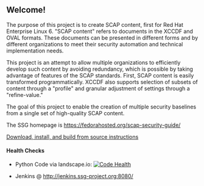 ## Welcome!
The purpose of this project is to create SCAP content, first for 
Red Hat Enterprise Linux 6.  "SCAP content" refers to documents 
in the XCCDF and OVAL formats.  These documents can be presented
in different forms and by different organizations to meet their
security automation and technical implementation needs.  

This project is an attempt to allow multiple organizations to 
efficiently develop such content by avoiding redundancy, which is 
possible by taking advantage of features of the SCAP standards. First, 
SCAP content is easily transformed programmatically. XCCDF also supports
selection of subsets of content through a "profile" and granular adjustment 
of settings through a "refine-value."  

The goal of this project to enable the creation of multiple security 
baselines from a single set of high-quality SCAP content.

The SSG homepage is https://fedorahosted.org/scap-security-guide/

[Download, install, and build from source instructions](https://fedorahosted.org/scap-security-guide/wiki/downloads)

#### Health Checks
* Python Code via landscape.io: [![Code Health](https://landscape.io/github/OpenSCAP/scap-security-guide/master/landscape.png)](https://landscape.io/github/OpenSCAP/scap-security-guide/master)

* Jenkins @ http://jenkins.ssg-project.org:8080/
